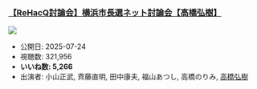 ### [【ReHacQ討論会】横浜市長選ネット討論会【高橋弘樹】](https://www.youtube.com/watch?v=V41r2Xbmy2Y)
[![](https://img.youtube.com/vi/V41r2Xbmy2Y/sddefault.jpg)](https://www.youtube.com/watch?v=V41r2Xbmy2Y)
-   公開日: 2025-07-24
-   視聴数: 321,956
-   **いいね数: 5,266**
-   出演者: 小山正武, 斉藤直明, 田中康夫, 福山あつし, 高橋のりみ, [高橋弘樹](/rehacq_fan/people/高橋弘樹 "wikilink")
